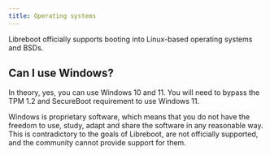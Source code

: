 ```yaml
---
title: Operating systems
---
```


Libreboot officially supports booting into Linux-based operating systems and
BSDs.

## Can I use Windows?

In theory, yes, you can use Windows 10 and 11. You will need to bypass the TPM
1.2 and SecureBoot requirement to use Windows 11.

Windows is proprietary software, which means that you do not have the freedom
to use, study, adapt and share the software in any reasonable way. This is
contradictory to the goals of Libreboot, are not officially supported, and the
community cannot provide support for them.

